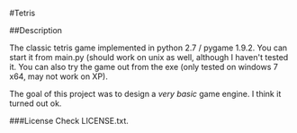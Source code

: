 #Tetris

##Description

The classic tetris game implemented in python 2.7 / pygame 1.9.2. You can start it from main.py (should work on unix as well, although I haven't tested it.
You can also try the game out from the exe (only tested on windows 7 x64, may not work on XP).

The goal of this project was to design a *very basic* game engine. I think it turned out ok.


###License
Check LICENSE.txt.
